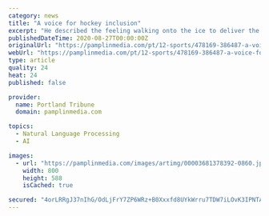 ```yaml
---
category: news
title: "A voice for hockey inclusion"
excerpt: "He described the feeling walking onto the ice to deliver the speech as \"boxing ring adrenaline ... NHL was postponing play for two nights in recognition of the need to address racial and social ..."
publishedDateTime: 2020-08-27T00:00:00Z
originalUrl: "https://pamplinmedia.com/pt/12-sports/478169-386487-a-voice-for-hockey-inclusion"
webUrl: "https://pamplinmedia.com/pt/12-sports/478169-386487-a-voice-for-hockey-inclusion"
type: article
quality: 24
heat: 24
published: false

provider:
  name: Portland Tribune
  domain: pamplinmedia.com

topics:
  - Natural Language Processing
  - AI

images:
  - url: "https://pamplinmedia.com/images/artimg/00003681378392-0860.jpg"
    width: 800
    height: 588
    isCached: true

secured: "4orLRRgJ37nIhG/OdLjFrY7ZP6WRz+B0Xxxfd8UYkWrru7TDW7iLOvK3IPNTAdF53iT/OZXdTBIpg7knweZf31RVoMDQLaRzLsHXB/3E6jBs+UrsEbsUbbwSIQM3YOZHxLrfgohuOuos11GDvquWnRBokMBP+dGCkKCkw1tRRLMV/Z5YhsU7tmYtyXwn6ezzAjG0+BJU7pTiueYTv5UVyVL7nK9lys6RvrfCSXdqEnH6P8XktKQOgsCpyAeHv8taFrUAAErZfWilAAIrHxNFmOQkqZjJ6MhdGnNCkmn+Ut9vEd+ijvpaX0lvU1fTN1BiW7Xgyiy9fq4zkBCHnYRalccoy+aRohWuFpHacn+KDjc=;eIBYOJtUimUO2Gjtl9H7wg=="
---
```


